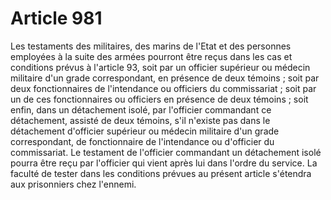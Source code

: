 # Article 981

Les testaments des militaires, des marins de l'Etat et des personnes employées à la suite des armées pourront être reçus dans les cas et conditions prévus à l'article 93, soit par un officier supérieur ou médecin militaire d'un grade correspondant, en présence de deux témoins ; soit par deux fonctionnaires de l'intendance ou officiers du commissariat ; soit par un de ces fonctionnaires ou officiers en présence de deux témoins ; soit enfin, dans un détachement isolé, par l'officier commandant ce détachement, assisté de deux témoins, s'il n'existe pas dans le détachement d'officier supérieur ou médecin militaire d'un grade correspondant, de fonctionnaire de l'intendance ou d'officier du commissariat.   Le testament de l'officier commandant un détachement isolé pourra être reçu par l'officier qui vient après lui dans l'ordre du service.   La faculté de tester dans les conditions prévues au présent article s'étendra aux prisonniers chez l'ennemi.